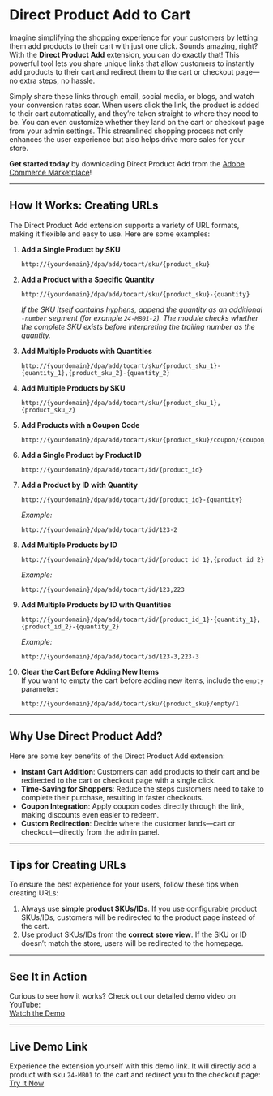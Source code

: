 # **Direct Product Add to Cart**

Imagine simplifying the shopping experience for your customers by letting them add products to their cart with just one click. Sounds amazing, right? With the **Direct Product Add** extension, you can do exactly that! This powerful tool lets you share unique links that allow customers to instantly add products to their cart and redirect them to the cart or checkout page—no extra steps, no hassle.

Simply share these links through email, social media, or blogs, and watch your conversion rates soar. When users click the link, the product is added to their cart automatically, and they’re taken straight to where they need to be. You can even customize whether they land on the cart or checkout page from your admin settings. This streamlined shopping process not only enhances the user experience but also helps drive more sales for your store.

**Get started today** by downloading Direct Product Add from the [Adobe Commerce Marketplace](https://commercemarketplace.adobe.com/sukhvir-directproductadd.html)!

---

## **How It Works: Creating URLs**

The Direct Product Add extension supports a variety of URL formats, making it flexible and easy to use. Here are some examples:

1. **Add a Single Product by SKU**  
   ```
   http://{yourdomain}/dpa/add/tocart/sku/{product_sku}
   ```

2. **Add a Product with a Specific Quantity**
   ```
   http://{yourdomain}/dpa/add/tocart/sku/{product_sku}-{quantity}
   ```
   *If the SKU itself contains hyphens, append the quantity as an additional
   `-number` segment (for example `24-MB01-2`). The module checks whether the
   complete SKU exists before interpreting the trailing number as the quantity.*

3. **Add Multiple Products with Quantities**  
   ```
   http://{yourdomain}/dpa/add/tocart/sku/{product_sku_1}-{quantity_1},{product_sku_2}-{quantity_2}
   ```

4. **Add Multiple Products by SKU**  
   ```
   http://{yourdomain}/dpa/add/tocart/sku/{product_sku_1},{product_sku_2}
   ```

5. **Add Products with a Coupon Code**  
   ```
   http://{yourdomain}/dpa/add/tocart/sku/{product_sku}/coupon/{coupon_code}
   ```

6. **Add a Single Product by Product ID**  
   ```
   http://{yourdomain}/dpa/add/tocart/id/{product_id}
   ```

7. **Add a Product by ID with Quantity**  
   ```
   http://{yourdomain}/dpa/add/tocart/id/{product_id}-{quantity}
   ```
   *Example:*  
   ```
   http://{yourdomain}/dpa/add/tocart/id/123-2
   ```

8. **Add Multiple Products by ID**  
   ```
   http://{yourdomain}/dpa/add/tocart/id/{product_id_1},{product_id_2}
   ```
   *Example:*  
   ```
   http://{yourdomain}/dpa/add/tocart/id/123,223
   ```

9. **Add Multiple Products by ID with Quantities**  
   ```
   http://{yourdomain}/dpa/add/tocart/id/{product_id_1}-{quantity_1},{product_id_2}-{quantity_2}
   ```
   *Example:*  
   ```
   http://{yourdomain}/dpa/add/tocart/id/123-3,223-3
   ```

10. **Clear the Cart Before Adding New Items**  
    If you want to empty the cart before adding new items, include the `empty` parameter:  
    ```
    http://{yourdomain}/dpa/add/tocart/sku/{product_sku}/empty/1
    ```

---

## **Why Use Direct Product Add?**

Here are some key benefits of the Direct Product Add extension:

- **Instant Cart Addition**: Customers can add products to their cart and be redirected to the cart or checkout page with a single click.  
- **Time-Saving for Shoppers**: Reduce the steps customers need to take to complete their purchase, resulting in faster checkouts.  
- **Coupon Integration**: Apply coupon codes directly through the link, making discounts even easier to redeem.  
- **Custom Redirection**: Decide where the customer lands—cart or checkout—directly from the admin panel.

---

## **Tips for Creating URLs**

To ensure the best experience for your users, follow these tips when creating URLs:

1. Always use **simple product SKUs/IDs**. If you use configurable product SKUs/IDs, customers will be redirected to the product page instead of the cart.  
2. Use product SKUs/IDs from the **correct store view**. If the SKU or ID doesn’t match the store, users will be redirected to the homepage.

---

## **See It in Action**

Curious to see how it works? Check out our detailed demo video on YouTube:  
[Watch the Demo](https://www.youtube.com/watch?v=PxFEiAbDfpM)

---

## **Live Demo Link**

Experience the extension yourself with this demo link. It will directly add a product with sku `24-MB01` to the cart and redirect you to the checkout page:  
[Try It Now](https://magento-demo-247p3.chlamyssoftware.com/dpa/add/tocart/sku/24-MB01)